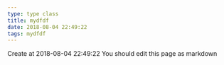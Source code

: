 ```yaml
---
type: type class
title: mydfdf
date: 2018-08-04 22:49:22
tags: mydfdf
---
```


Create at 2018-08-04 22:49:22
You should edit this page as markdown
